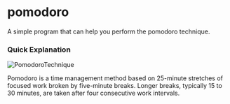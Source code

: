 # pomodoro

A simple program that can help you perform the pomodoro technique.

### Quick Explanation

![PomodoroTechnique](/media/pomodoro_technique.jpg)

Pomodoro is a time management method based on 25-minute stretches of focused work broken by five-minute breaks. Longer breaks, typically 15 to 30 minutes, are taken after four consecutive work intervals.
